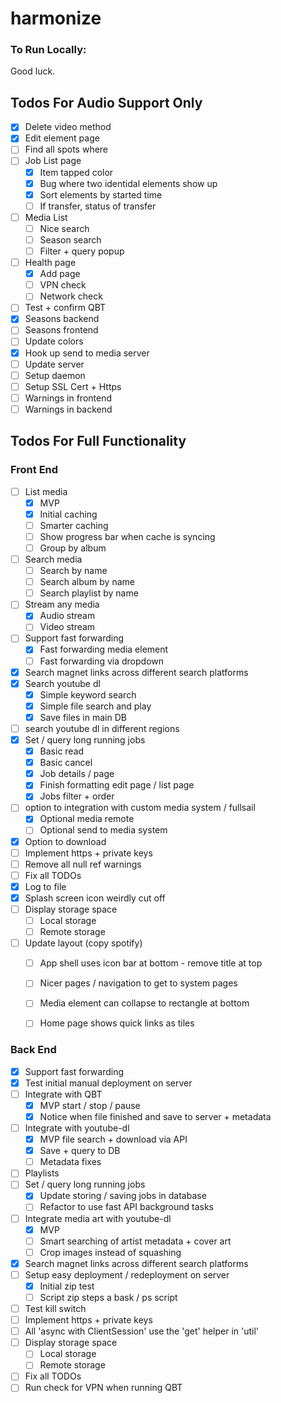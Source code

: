 # harmonize

### To Run Locally:

Good luck.

## Todos For Audio Support Only

- [X] Delete video method
- [X] Edit element page
- [ ] Find all spots where 
- [ ] Job List page
  - [X] Item tapped color
  - [X] Bug where two identidal elements show up
  - [X] Sort elements by started time
  - [ ] If transfer, status of transfer
- [ ] Media List
  - [ ] Nice search
  - [ ] Season search
  - [ ] Filter + query popup
- [ ] Health page
  - [X] Add page
  - [ ] VPN check
  - [ ] Network check
- [ ] Test + confirm QBT
- [X] Seasons backend
- [ ] Seasons frontend
- [ ] Update colors
- [X] Hook up send to media server
- [ ] Update server
- [ ] Setup daemon
- [ ] Setup SSL Cert + Https
- [ ] Warnings in frontend
- [ ] Warnings in backend

## Todos For Full Functionality

### Front End

- [ ] List media
  - [X] MVP
  - [X] Initial caching
  - [ ] Smarter caching
  - [ ] Show progress bar when cache is syncing
  - [ ] Group by album
- [ ] Search media
  - [ ] Search by name
  - [ ] Search album by name
  - [ ] Search playlist by name
- [ ] Stream any media
  - [X] Audio stream
  - [ ] Video stream
- [ ] Support fast forwarding
  - [X] Fast forwarding media element
  - [ ] Fast forwarding via dropdown
- [X] Search magnet links across different search platforms
- [X] Search youtube dl
  - [X] Simple keyword search
  - [X] Simple file search and play
  - [X] Save files in main DB
- [ ] search youtube dl in different regions
- [X] Set / query long running jobs
  - [x] Basic read
  - [x] Basic cancel
  - [x] Job details / page
  - [X] Finish formatting edit page / list page
  - [X] Jobs filter + order 
- [ ] option to integration with custom media system / fullsail
  - [X] Optional media remote 
  - [ ] Optional send to media system 
- [X] Option to download
- [ ] Implement https + private keys
- [ ] Remove all null ref warnings
- [ ] Fix all TODOs
- [X] Log to file
- [X] Splash screen icon weirdly cut off
- [ ] Display storage space
  - [ ] Local storage 
  - [ ] Remote storage 
- [ ] Update layout (copy spotify)
  - [ ] App shell uses icon bar at bottom - remove title at top
  - [ ] Nicer pages / navigation to get to system pages
  - [ ] Media element can collapse to rectangle at bottom
  - [ ] Home page shows quick links as tiles


### Back End

- [x] Support fast forwarding
- [x] Test initial manual deployment on server
- [ ] Integrate with QBT
  - [X] MVP start / stop / pause 
  - [X] Notice when file finished and save to server + metadata
- [ ] Integrate with youtube-dl
  - [x] MVP file search + download via API
  - [X] Save + query to DB
  - [ ] Metadata fixes
- [ ] Playlists
- [ ] Set / query long running jobs
  - [X] Update storing / saving jobs in database
  - [ ] Refactor to use fast API background tasks 
- [ ] Integrate media art with youtube-dl
  - [X] MVP
  - [ ] Smart searching of artist metadata + cover art
  - [ ] Crop images instead of squashing
- [X] Search magnet links across different search platforms
- [ ] Setup easy deployment / redeployment on server
  - [X] Initial zip test
  - [ ] Script zip steps a bask / ps script
- [ ] Test kill switch
- [ ] Implement https + private keys
- [ ] All 'async with ClientSession' use the 'get' helper in 'util'
- [ ] Display storage space
  - [ ] Local storage 
  - [ ] Remote storage 
- [ ] Fix all TODOs
- [ ] Run check for VPN when running QBT
